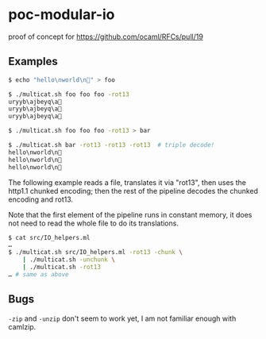 # poc-modular-io

proof of concept for https://github.com/ocaml/RFCs/pull/19

## Examples

```sh
$ echo "hello\nworld\n🤗" > foo

$ ./multicat.sh foo foo foo -rot13
uryyb\ajbeyq\a🤗
uryyb\ajbeyq\a🤗
uryyb\ajbeyq\a🤗

$ ./multicat.sh foo foo foo -rot13 > bar

$ ./multicat.sh bar -rot13 -rot13 -rot13  # triple decode!
hello\nworld\n🤗
hello\nworld\n🤗
hello\nworld\n🤗
```

The following example reads a file, translates it via "rot13", then uses
the http1.1 chunked encoding; then the rest of the pipeline decodes the
chunked encoding and rot13.

Note that the first element of the pipeline runs in constant memory, it does
not need to read the whole file to do its translations.

```sh
$ cat src/IO_helpers.ml
…
$ ./multicat.sh src/IO_helpers.ml -rot13 -chunk \
    | ./multicat.sh -unchunk \
    | ./multicat.sh -rot13
… # same as above

```

## Bugs

`-zip` and `-unzip` don't seem to work yet, I am not familiar enough with camlzip.
